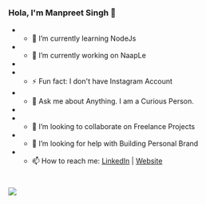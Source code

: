 ### Hola, I'm Manpreet Singh 👋

- - 🌱 I’m currently learning NodeJs
- - 🔭 I’m currently working on NaapLe
- 
- - ⚡ Fun fact: I don't have Instagram Account
- - 💬 Ask me about Anything. I am a Curious Person.
- 
- - 👯 I’m looking to collaborate on Freelance Projects
- - 🤔 I’m looking for help with Building Personal Brand
- - 📫 How to reach me: [LinkedIn](https://www.linkedin.com/in/voodak/) | [Website](https://www.voodak.com/)
#
![](https://github-readme-stats.vercel.app/api?username=voodak&show_icons=true&theme=tokyonight)
